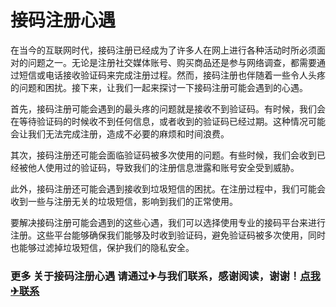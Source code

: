 # 接码注册心遇

在当今的互联网时代，接码注册已经成为了许多人在网上进行各种活动时所必须面对的问题之一。无论是注册社交媒体账号、购买商品还是参与网络调查，都需要通过短信或电话接收验证码来完成注册过程。然而，接码注册也伴随着一些令人头疼的问题和困扰。接下来，让我们一起来探讨一下接码注册可能会遇到的心遇。

首先，接码注册可能会遇到的最头疼的问题就是接收不到验证码。有时候，我们会在等待验证码的时候收不到任何信息，或者收到的验证码已经过期。这种情况可能会让我们无法完成注册，造成不必要的麻烦和时间浪费。

其次，接码注册还可能会面临验证码被多次使用的问题。有些时候，我们会收到已经被他人使用过的验证码，导致我们的注册信息泄露和账号安全受到威胁。

此外，接码注册还可能会遇到接收到垃圾短信的困扰。在注册过程中，我们可能会收到一些与注册无关的垃圾短信，影响到我们的正常使用。

要解决接码注册可能会遇到的这些心遇，我们可以选择使用专业的接码平台来进行注册。这些平台能够确保我们能够及时收到验证码，避免验证码被多次使用，同时也能够过滤掉垃圾短信，保护我们的隐私安全。

### 更多 关于接码注册心遇 请通过✈与我们联系，感谢阅读，谢谢！[点我✈联系](https://w.k02.cc)